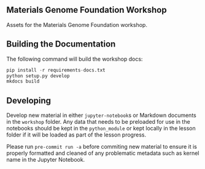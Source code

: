 ## Materials Genome Foundation Workshop

Assets for the Materials Genome Foundation workshop.


## Building the Documentation

The following command will build the workshop docs:

``` python
pip install -r requirements-docs.txt
python setup.py develop
mkdocs build
```

## Developing

Develop new material in either `jupyter-notebook`s or Markdown documents in the `workshop` folder. Any data that needs to be preloaded for use in the notebooks should be kept in the `python_module` or kept locally in the lesson folder if it will be loaded as part of the lesson progress.

Please run `pre-commit run -a` before commiting new material to ensure it is properly formatted and cleaned of any problematic metadata such as kernel name in the Jupyter Notebook.
